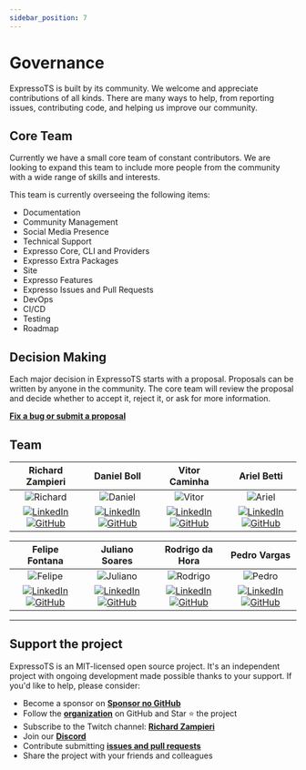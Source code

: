 ```yaml
---
sidebar_position: 7
---
```


# Governance

ExpressoTS is built by its community. We welcome and appreciate contributions of all kinds. There are many ways to help, from reporting issues, contributing code, and helping us improve our community.

## Core Team

Currently we have a small core team of constant contributors. We are looking to expand this team to include more people from the community with a wide range of skills and interests.

This team is currently overseeing the following items:

- Documentation
- Community Management
- Social Media Presence
- Technical Support
- Expresso Core, CLI and Providers
- Expresso Extra Packages
- Site
- Expresso Features
- Expresso Issues and Pull Requests
- DevOps
- CI/CD
- Testing
- Roadmap

## Decision Making

Each major decision in ExpressoTS starts with a proposal. Proposals can be written by anyone in the community. The core team will review the proposal and decide whether to accept it, reject it, or ask for more information.

**[Fix a bug or submit a proposal](https://github.com/expressots/expressots/issues/new/choose)**

## Team

| Richard Zampieri            | Daniel Boll            | Vitor Caminha            | Ariel Betti            |
| :---------: | :---------: | :---------: | :---------: |
| ![Richard](https://media.licdn.com/dms/image/D5603AQEgNYBixjyk8g/profile-displayphoto-shrink_200_200/0/1688016988719?e=1693440000&v=beta&t=B6UDStP5bh-AzmirEoFgOANsWteSyMYyeWN-5470tK8) | ![Daniel](https://media.licdn.com/dms/image/C4D03AQGtxkyN6YLr_A/profile-displayphoto-shrink_200_200/0/1619953387937?e=1688601600&v=beta&t=B2vlXweyJqwhKE8yC3V-Xj1kKCF-Kvdafs_aF8wEfuI) | ![Vitor](https://media.licdn.com/dms/image/C4E03AQER3r47ZO_MOQ/profile-displayphoto-shrink_200_200/0/1536025577602?e=1688601600&v=beta&t=CvxI-W_FiukDu-UXyLE_nMGOzKM0YR85u1jKq5FCE1M) | ![Ariel](https://media.licdn.com/dms/image/D4E03AQGHxgqJJ_L6xA/profile-displayphoto-shrink_200_200/0/1677513940426?e=1688601600&v=beta&t=fEMa_W8VLb1VYrWi7bwzOGhYtFik1tliIlBIRs4rH-4) |
| [![LinkedIn](https://img.shields.io/badge/-LinkedIn-blue?style=flat-square&logo=Linkedin&logoColor=white)](https://www.linkedin.com/in/richardzampieri/) [![GitHub](https://img.shields.io/badge/-GitHub-black?style=flat-square&logo=github&logoColor=white)](https://github.com/rsaz) | [![LinkedIn](https://img.shields.io/badge/-LinkedIn-blue?style=flat-square&logo=Linkedin&logoColor=white)](https://www.linkedin.com/in/daniel-boll/) [![GitHub](https://img.shields.io/badge/-GitHub-black?style=flat-square&logo=github&logoColor=white)](https://github.com/Daniel-Boll) | [![LinkedIn](https://img.shields.io/badge/-LinkedIn-blue?style=flat-square&logo=Linkedin&logoColor=white)](https://www.linkedin.com/in/vitorcaminha/) [![GitHub](https://img.shields.io/badge/-GitHub-black?style=flat-square&logo=github&logoColor=white)](https://github.com/VitorCaminha) | [![LinkedIn](https://img.shields.io/badge/-LinkedIn-blue?style=flat-square&logo=Linkedin&logoColor=white)](https://www.linkedin.com/in/ariel-betti/) [![GitHub](https://img.shields.io/badge/-GitHub-black?style=flat-square&logo=github&logoColor=white)](https://github.com/ArielBetti) |

| Felipe Fontana            | Juliano Soares            | Rodrigo da Hora            | Pedro Vargas           |
| :---------: | :---------: | :---------: | :---------: |
| ![Felipe](https://media.licdn.com/dms/image/C5603AQHqhETnq-MVIg/profile-displayphoto-shrink_200_200/0/1517551799345?e=1688601600&v=beta&t=lk2tIJK0GHBDmtt8w9GbEfu0Uc6R-lsF2jxKJ4SIruQ) | ![Juliano](https://media.licdn.com/dms/image/C4D03AQFhxVMRmlQaXQ/profile-displayphoto-shrink_200_200/0/1646588361167?e=1688601600&v=beta&t=AlM6_oQdBI10JoZJ9YylMdPaY3tDC6jKUL31VTGgyGY) | ![Rodrigo](https://media.licdn.com/dms/image/C5603AQH2lBLzVxl3cQ/profile-displayphoto-shrink_200_200/0/1631156117097?e=1688601600&v=beta&t=qwl-IxUu-66M_QG293Rnr02ATQGdT4cI-7e21FNqREk) | ![Pedro](https://media.licdn.com/dms/image/C5603AQGM4BZY9DLwzw/profile-displayphoto-shrink_200_200/0/1517520964466?e=1688601600&v=beta&t=Fi0qJlCabj0y_7GHkvbtEF06GKGCKIVJ58MEN3xfAwg) |
| [![LinkedIn](https://img.shields.io/badge/-LinkedIn-blue?style=flat-square&logo=Linkedin&logoColor=white)](https://www.linkedin.com/in/felipe-fontana/) [![GitHub](https://img.shields.io/badge/-GitHub-black?style=flat-square&logo=github&logoColor=white)](https://github.com/f0ntana) | [![LinkedIn](https://img.shields.io/badge/-LinkedIn-blue?style=flat-square&logo=Linkedin&logoColor=white)](https://www.linkedin.com/in/juliano-leonardo-soares/) [![GitHub](https://img.shields.io/badge/-GitHub-black?style=flat-square&logo=github&logoColor=white)](https://github.com/juliano-soares) | [![LinkedIn](https://img.shields.io/badge/-LinkedIn-blue?style=flat-square&logo=Linkedin&logoColor=white)](https://www.linkedin.com/in/rodrigo-da-hora/) [![GitHub](https://img.shields.io/badge/-GitHub-black?style=flat-square&logo=github&logoColor=white)](https://github.com/dahorarodrigo) | [![LinkedIn](https://img.shields.io/badge/-LinkedIn-blue?style=flat-square&logo=Linkedin&logoColor=white)](https://www.linkedin.com/in/pedroavargas/) [![GitHub](https://img.shields.io/badge/-GitHub-black?style=flat-square&logo=github&logoColor=white)](https://github.com/expressots/) |

---

## Support the project

ExpressoTS is an MIT-licensed open source project. It's an independent project with ongoing development made possible thanks to your support. If you'd like to help, please consider:

- Become a sponsor on **[Sponsor no GitHub](https://github.com/sponsors/expressots)**
- Follow the **[organization](https://github.com/expressots)** on GitHub and Star ⭐ the project
- Subscribe to the Twitch channel: **[Richard Zampieri](https://www.twitch.tv/richardzampieri)**
- Join our **[Discord](https://discord.com/invite/PyPJfGK)**
- Contribute submitting **[issues and pull requests](https://github.com/expressots/expressots/issues/new/choose)**
- Share the project with your friends and colleagues